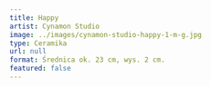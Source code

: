 ```yaml
---
title: Happy
artist: Cynamon Studio
image: ../images/cynamon-studio-happy-1-m-g.jpg
type: Ceramika
url: null
format: Średnica ok. 23 cm, wys. 2 cm.
featured: false
---
```

